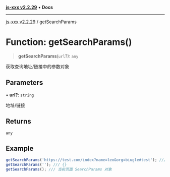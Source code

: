 [**js-xxx v2.2.29**](../README.md) • **Docs**

***

[js-xxx v2.2.29](../README.md) / getSearchParams

# Function: getSearchParams()

> **getSearchParams**(`url`?): `any`

获取查询地址/链接中的参数对象

## Parameters

• **url?**: `string`

地址/链接

## Returns

`any`

## Example

```ts
getSearchParams('https://test.com/index?name=leo&org=biugle#test'); /// {name: 'leo', org: 'biugle'}
getSearchParams(''); /// {}
getSearchParams(); /// 当前页面 SearchParams 对象
```
